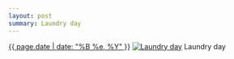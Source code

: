 ```yaml
---
layout: post
summary: Laundry day
---
```


<p>
  <time><a href="/502">{{ page.date | date: "%B %e, %Y" }}</a></time>
  <a href="/502"><img src="{{ site.assets_url }}/502-640.jpg" srcset="{{ site.assets_url }}/502-1280.jpg 1280w, {{ site.assets_url }}/502-960.jpg 960w, {{ site.assets_url }}/502-640.jpg 640w, {{ site.assets_url }}/502-320.jpg 320w" sizes="(min-width: 700px) 50vw, calc(100vw - 2rem)" alt="Laundry day" /></a>
  <span>Laundry day</span>
</p>
